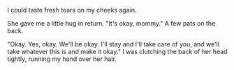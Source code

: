 I could taste fresh tears on my cheeks again.

She gave me a little hug in return. "It's okay, mommy." A few pats on the back.

"Okay. Yes, okay. We'll be okay. I'll stay and I'll take care of you, and we'll take whatever this is and make it okay." I was clutching the back of her head tightly, running my hand over her hair. 